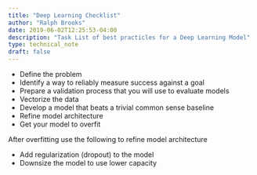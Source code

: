```yaml
---
title: "Deep Learning Checklist"
author: "Ralph Brooks"
date: 2019-06-02T12:25:53-04:00
description: "Task List of best practicles for a Deep Learning Model"
type: technical_note
draft: false
---
```


- Define the problem
- Identify a way to reliably measure success against a goal
- Prepare a validation process that you will use to evaluate models
- Vectorize the data
- Develop a model that beats a trivial common sense baseline
- Refine model architecture
- Get your model to overfit

After overfitting use the following to refine model architecture

- Add regularization (dropout) to the model
- Downsize the model to use lower capacity
